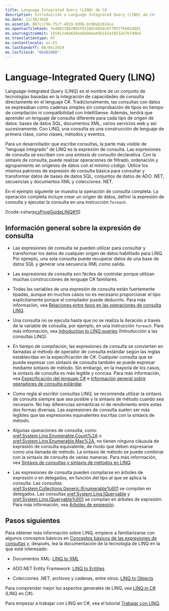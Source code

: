 ```yaml
---
title: Language Integrated Query (LINQ) de C#
description: Introducción a Language Integrated Query (LINQ) de C#.
ms.date: 11/30/2016
ms.assetid: 007cc736-f5cf-4919-b99b-0c00ab2814ce
ms.openlocfilehash: fe408210b30b5f6118dc66b4c8f7057fb6654881
ms.sourcegitcommit: 155012a8a826ee8ab6aa49b1b3a3b532e7b7d9bd
ms.translationtype: HT
ms.contentlocale: es-ES
ms.lasthandoff: 06/04/2019
ms.locfileid: "66482980"
---
```

# <a name="language-integrated-query-linq"></a>Language-Integrated Query (LINQ)

Language-Integrated Query (LINQ) es el nombre de un conjunto de tecnologías basadas en la integración de capacidades de consulta directamente en el lenguaje C#. Tradicionalmente, las consultas con datos se expresaban como cadenas simples sin comprobación de tipos en tiempo de compilación ni compatibilidad con IntelliSense. Además, tendrá que aprender un lenguaje de consulta diferente para cada tipo de origen de datos: bases de datos SQL, documentos XML, varios servicios web y así sucesivamente. Con LINQ, una consulta es una construcción de lenguaje de primera clase, como clases, métodos y eventos.

Para un desarrollador que escribe consultas, la parte más visible de "lenguaje integrado" de LINQ es la expresión de consulta. Las expresiones de consulta se escriben con una *sintaxis de consulta* declarativa. Con la sintaxis de consulta, puede realizar operaciones de filtrado, ordenación y agrupamiento en orígenes de datos con el mínimo código. Utilice los mismos patrones de expresión de consulta básica para consultar y transformar datos de bases de datos SQL, conjuntos de datos de ADO .NET, secuencias y documentos XML y colecciones. NET.

En el ejemplo siguiente se muestra la operación de consulta completa. La operación completa incluye crear un origen de datos, definir la expresión de consulta y ejecutar la consulta en una instrucción `foreach`.

[!code-csharp[csProgGuideLINQ#11](~/samples/snippets/csharp/concepts/linq/index_1.cs)]

## <a name="query-expression-overview"></a>Información general sobre la expresión de consulta

- Las expresiones de consulta se pueden utilizar para consultar y transformar los datos de cualquier origen de datos habilitado para LINQ. Por ejemplo, una sola consulta puede recuperar datos de una base de datos SQL y generar una secuencia XML como salida.

- Las expresiones de consulta son fáciles de controlar porque utilizan muchas construcciones de lenguaje C# familiares.

- Todas las variables de una expresión de consulta están fuertemente tipadas, aunque en muchos casos no es necesario proporcionar el tipo explícitamente porque el compilador puede deducirlo. Para más información, vea [Relaciones entre tipos en las operaciones de consulta LINQ](../programming-guide/concepts/linq/type-relationships-in-linq-query-operations.md).

- Una consulta no se ejecuta hasta que no se realiza la iteración a través de la variable de consulta, por ejemplo, en una instrucción `foreach`. Para más información, vea [Introduction to LINQ queries](../programming-guide/concepts/linq/introduction-to-linq-queries.md) (Introducción a las consultas LINQ).

- En tiempo de compilación, las expresiones de consulta se convierten en llamadas al método de operador de consulta estándar según las reglas establecidas en la especificación de C#. Cualquier consulta que se puede expresar con sintaxis de consulta también se puede expresar mediante sintaxis de método. Sin embargo, en la mayoría de los casos, la sintaxis de consulta es más legible y concisa. Para más información, vea [Especificación del lenguaje C#](~/_csharplang/spec/expressions.md#query-expressions) e [Información general sobre operadores de consulta estándar](../programming-guide/concepts/linq/standard-query-operators-overview.md).

- Como regla al escribir consultas LINQ, se recomienda utilizar la sintaxis de consulta siempre que sea posible y la sintaxis de método cuando sea necesario. No hay diferencias semánticas ni de rendimiento entre estas dos formas diversas. Las expresiones de consulta suelen ser más legibles que las expresiones equivalentes escritas con la sintaxis de método.

- Algunas operaciones de consulta, como <xref:System.Linq.Enumerable.Count%2A> o <xref:System.Linq.Enumerable.Max%2A>, no tienen ninguna cláusula de expresión de consulta equivalente, de modo que deben expresarse como una llamada de método. La sintaxis de método se puede combinar con la sintaxis de consulta de varias maneras. Para más información, vea [Sintaxis de consultas y sintaxis de métodos en LINQ](../programming-guide/concepts/linq/query-syntax-and-method-syntax-in-linq.md).

- Las expresiones de consulta pueden compilarse en árboles de expresión o en delegados, en función del tipo al que se aplica la consulta. Las consultas <xref:System.Collections.Generic.IEnumerable%601> se compilan en delegados. Las consultas <xref:System.Linq.IQueryable> y <xref:System.Linq.IQueryable%601> se compilan en árboles de expresión. Para más información, vea [Árboles de expresión](../expression-trees.md).

## <a name="next-steps"></a>Pasos siguientes

Para obtener más información sobre LINQ, empiece a familiarizarse con algunos conceptos básicos en [Conceptos básicos de las expresiones de consultas](query-expression-basics.md) y, después, lea la documentación de la tecnología de LINQ en la que esté interesado:

- Documentos XML: [LINQ to XML](../programming-guide/concepts/linq/linq-to-xml-overview.md)

- ADO.NET Entity Framework: [LINQ to Entities](../../framework/data/adonet/ef/language-reference/linq-to-entities.md)

- Colecciones .NET, archivos y cadenas, entre otros: [LINQ to Objects](../programming-guide/concepts/linq/linq-to-objects.md)

Para comprender mejor los aspectos generales de LINQ, vea [LINQ in C#](linq-in-csharp.md) (LINQ en C#).

Para empezar a trabajar con LINQ en C#, vea el tutorial [Trabajar con LINQ](../tutorials/working-with-linq.md).
